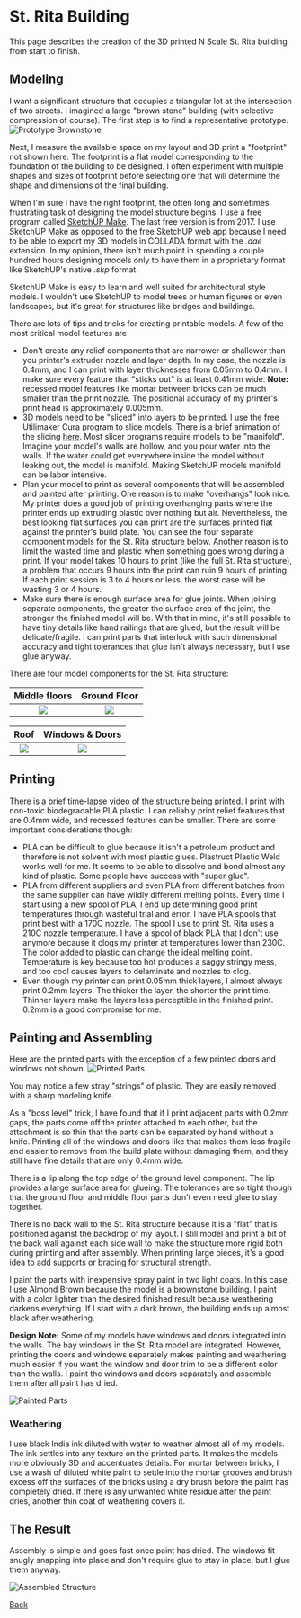 # St. Rita Building

This page describes the creation of the 3D printed N Scale St. Rita building  from start to finish.

## Modeling

I want a significant structure that occupies a triangular lot at the intersection of two streets.  I imagined a large "brown stone" building (with selective compression of course). The first step is to find a representative prototype.  
![Prototype Brownstone](prototypeBrownstone.png)

Next, I measure the available space on my layout and 3D print a "footprint" not shown here. The footprint is a flat model corresponding to the foundation of the building to be designed. I often experiment with multiple shapes and sizes of footprint before selecting one that will determine the shape and dimensions of the final building.

When I'm sure I have the right footprint, the often long and sometimes frustrating task of designing the model structure begins. I use a free program called [SketchUP Make](https://support.sketchup.com/s/article/Can-I-still-download-SketchUp-Make-and-use-it-on-the-desktop). The last free version is from 2017. I use SketchUP Make as opposed to the free SketchUP web app because I need to be able to export my 3D models in COLLADA format with the *.dae* extension. In my opinion, there isn't much point in spending a couple hundred hours designing models only to have them in a proprietary format like SketchUP's native *.skp* format.

SketchUP Make is easy to learn and well suited for architectural style models. I wouldn't use SketchUP to model trees or human figures or even landscapes, but it's great for structures like bridges and buildings.

There are lots of tips and tricks for creating printable models. A few of the most critical model features are 

- Don't create any relief components that are narrower or shallower than you printer's extruder nozzle and layer depth. In my case, the nozzle is 0.4mm, and I can print with layer thicknesses from 0.05mm to 0.4mm. I make sure every feature that "sticks out" is at least 0.41mm wide. **Note:** recessed model features like mortar between bricks can be much smaller than the print nozzle. The positional accuracy of my printer's print head is approximately 0.005mm.
- 3D models need to be "sliced" into layers to be printed. I use the free Utilimaker Cura program to slice models. There is a brief animation of the slicing [here](SlicerAnimation_s.m4v). Most slicer programs require models to be "manifold". Imagine your model's walls are hollow, and you pour water into the walls. If the water could get everywhere inside the model without leaking out, the model is manifold. Making SketchUP models manifold can be labor intensive.
- Plan your model to print as several components that will be assembled and painted after printing. One reason is to make "overhangs" look nice. My printer does a good job of printing overhanging parts where the printer ends up extruding plastic over nothing but air. Nevertheless, the best looking flat surfaces you can print are the surfaces printed flat against the printer's build plate. You can see the four separate component models for the St. Rita structure below. Another reason is to limit the wasted time and plastic when something goes wrong during a print. If your model takes 10 hours to print (like the full St. Rita structure), a problem that occurs 9 hours into the print can ruin 9 hours of printing. If each print session is 3 to 4 hours or less, the worst case will be wasting 3 or 4 hours.
- Make sure there is enough surface area for glue joints. When joining separate components, the greater the surface area of the joint, the stronger the finished model will be. With that in mind, it's still possible to have tiny details like hand railings that are glued, but the result will be delicate/fragile. I can print parts that interlock with such dimensional accuracy and tight tolerances that glue isn't always necessary, but I use glue anyway.

There are four model components for the St. Rita structure:

Middle floors         |   Ground Floor                  
:------------------------:|:------------------------:
![](ModelPartA.png)  |  ![](ModelPartB.png) 

Roof |  Windows & Doors                 
:------------------------:|:------------------------:
![](ModelPartC.png) |  ![](ModelPartD.png)

## Printing

There is a brief time-lapse [video of the structure being printed](Timelapse3Dprinting.mp4). I print with non-toxic biodegradable PLA plastic. I can reliably print relief features that are 0.4mm wide, and recessed features can be smaller. There are some important considerations though:

- PLA can be difficult to glue because it isn't a petroleum product and therefore is not solvent with most plastic glues. Plastruct Plastic Weld works well for me. It seems to be able to dissolve and bond almost any kind of plastic. Some people have success with "super glue".
- PLA from different suppliers and even PLA from different batches from the same supplier can have wildly different melting points. Every time I start using a new spool of PLA, I end up determining good print temperatures through wasteful trial and error. I have PLA spools that print best with a 170C nozzle. The spool I use to print St. Rita uses a 210C nozzle temperature. I have a spool of black PLA that I don't use anymore because it clogs my printer at temperatures lower than 230C. The color added to plastic can change the ideal melting point. Temperature is key because too hot produces a saggy stringy mess, and too cool causes layers to delaminate and nozzles to clog.
- Even though my printer can print 0.05mm thick layers, I almost always print 0.2mm layers. The thicker the layer, the shorter the print time. Thinner layers make the layers less perceptible in the finished print. 0.2mm is a good compromise for me.

## Painting and Assembling

Here are the printed parts with the exception of a few printed doors and windows not shown.
![Printed Parts](printedParts.png)

You may notice a few stray "strings" of plastic. They are easily removed with a sharp modeling knife.

As a "boss level" trick, I have found that if I print adjacent parts with 0.2mm gaps, the parts come off the printer attached to each other, but the attachment is so thin that the parts can be separated by hand without a knife. Printing all of the windows and doors like that makes them less fragile and easier to remove from the build plate without damaging them, and they still have fine details that are only 0.4mm wide.

There is a lip along the top edge of the ground level component. The lip provides a large surface area for glueing. The tolerances are so tight though that the ground floor and middle floor parts don't even need glue to stay together.

There is no back wall to the St. Rita structure because it is a "flat" that is positioned against the backdrop of my layout. I still model and print a bit of the back wall against each side wall to make the structure more rigid both during printing and after assembly. When printing large pieces, it's a good idea to add supports or bracing for structural strength.

I paint the parts with inexpensive spray paint in two light coats. In this case, I use Almond Brown because the model is a brownstone building. I paint with a color lighter than the desired finished result because weathering darkens everything. If I start with a dark brown, the building ends up almost black after weathering.

**Design Note:** Some of my models have windows and doors integrated into the walls. The bay windows in the St. Rita model are integrated. However, printing the doors and windows separately makes painting and weathering much easier if you want the window and door trim to be a different color than the walls. I paint the windows and doors separately and assemble them after all paint has dried.

![Painted Parts](paintedParts.png)

### Weathering

I use black India ink diluted with water to weather almost all of my models. The ink settles into any texture on the printed parts. It makes the models more obviously 3D and accentuates details. For mortar between bricks, I use a wash of diluted white paint to settle into the mortar grooves and brush excess off the surfaces of the bricks using a dry brush before the paint has completely dried. If there is any unwanted white residue after the paint dries, another thin coat of weathering covers it.

## The Result

Assembly is simple and goes fast once paint has dried. The windows fit snugly snapping into place and don't require glue to stay in place, but I glue them anyway.

![Assembled Structure](../20230822/!IMG_1143.png)

[Back](https://nscale4by8.github.io/nscale4x8/)
